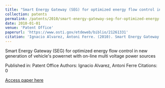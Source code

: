 ```yaml
---
title: "Smart Energy Gateway (SEG) for optimized energy flow control in new generation of vehicle's powernet with on-line multi voltage power sources"
collection: patents
permalink: /patents/2010/smart-energy-gateway-seg-for-optimized-energy-flow
date: 2010-01-01
venue: 'Patent Office'
paperurl: 'https://www.osti.gov/etdeweb/biblio/21261331'
citation: 'Ignacio Alvarez, Antoni Ferre. (2010). Smart Energy Gateway (SEG) for optimized energy flow control in new generation of vehicles powernet with on-line multi voltage power sources. Patent Office.'
---
```


Smart Energy Gateway (SEG) for optimized energy flow control in new generation of vehicle's powernet with on-line multi voltage power sources

Published in: Patent Office
Authors: Ignacio Alvarez, Antoni Ferre
Citations: 0

[Access paper here](https://www.osti.gov/etdeweb/biblio/21261331)
